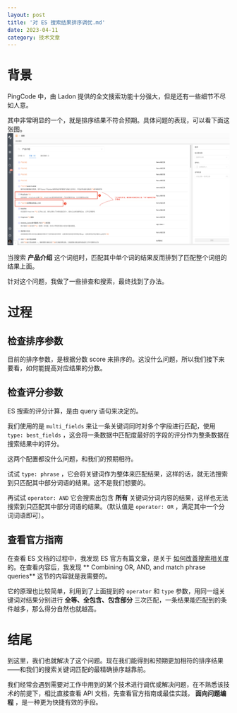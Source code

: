 ```yaml
---
layout: post
title: '对 ES 搜索结果排序调优.md'
date: 2023-04-11
category: 技术文章
---
```


# 背景

PingCode 中，由 Ladon 提供的全文搜索功能十分强大，但是还有一些细节不尽如人意。

其中非常明显的一个，就是排序结果不符合预期。具体问题的表现，可以看下面这张图。
![](../attachments/Pasted%20image%2020240315130506.png)

当搜索  **产品介绍**  这个词组时，匹配其中单个词的结果反而排到了匹配整个词组的结果上面。

针对这个问题，我做了一些排查和搜索，最终找到了办法。  

# 过程

## 检查排序参数

目前的排序参数，是根据分数 score 来排序的。这没什么问题，所以我们接下来要看，如何能提高对应结果的分数。

## 检查评分参数

ES 搜索的评分计算，是由 query 语句来决定的。

我们使用的是  `multi_fields`  来让一条关键词同时对多个字段进行匹配，使用   `type: best_fields`  ，这会将一条数据中匹配度最好的字段的评分作为整条数据在搜索结果中的评分。

这两个配置都没什么问题，和我们的预期相符。

试试  `type: phrase`  ，它会将关键词作为整体来匹配结果，这样的话，就无法搜索到只匹配其中部分词语的结果。这不是我们想要的。

再试试   `operator: AND`  它会搜索出包含  **所有**  关键词分词内容的结果，这样也无法搜索到只匹配其中部分词语的结果。（默认值是   `operator: OR`  ，满足其中一个分词词语即可）。

## 查看官方指南

在查看 ES 文档的过程中，我发现 ES 官方有篇文章，是关于  [如何改善搜索相关度](https://www.elastic.co/cn/blog/how-to-improve-elasticsearch-search-relevance-with-boolean-queries)  的。在查看内容后，我发现  ** Combining OR, AND, and match phrase queries**   这节的内容就是我需要的。

它的原理也比较简单，利用到了上面提到的   `operator`  和   `type`  参数，用同一组关键词对结果分别进行  **全等、全包含、包含部分**  三次匹配，一条结果能匹配到的条件越多，那么得分自然也就越高。

# 结尾

到这里，我们也就解决了这个问题。现在我们能得到和预期更加相符的排序结果——和我们的搜索关键词匹配的最精确排序越靠前。

我们经常会遇到需要对工作中用到的某个技术进行调优或解决问题，在不熟悉该技术的前提下，相比直接查看 API 文档，先查看官方指南或最佳实践，  **面向问题编程**  ，是一种更为快捷有效的手段。

